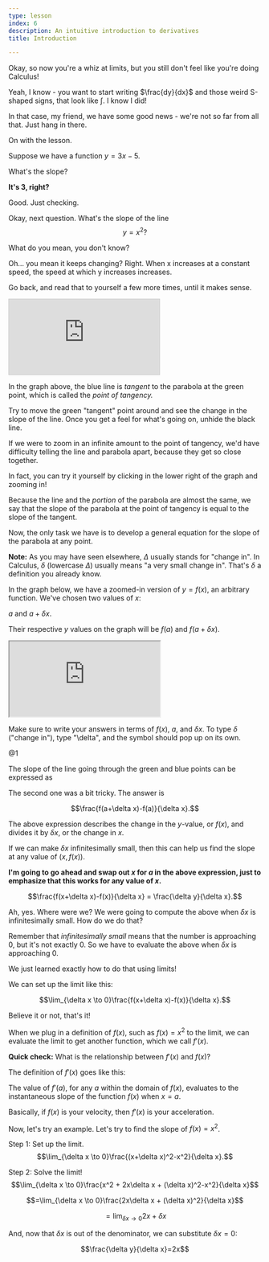 ```yaml
---
type: lesson
index: 6
description: An intuitive introduction to derivatives
title: Introduction

---
```


Okay, so now you\'re a whiz at limits, but you still don\'t feel like
you\'re doing Calculus!

Yeah, I know - you want to start writing $\frac{dy}{dx}$ and those weird
S-shaped signs, that look like $\int$. I know I did!

In that case, my friend, we have some good news - we\'re not so far from
all that. Just hang in there.

On with the lesson.

Suppose we have a function $y=3x-5$.

What\'s the slope?

**It\'s 3, right?**

Good. Just checking.

Okay, next question. What\'s the slope of the line $$y=x^2?$$

What do you mean, you don\'t know?

Oh\... you mean it keeps changing? Right. When x increases at a constant
speed, the speed at which y increases increases.

Go back, and read that to yourself a few more times, until it makes
sense.

<iframe src="https://www.desmos.com/calculator/kh3mig4qor?embed"  style="border: 1px solid #ccc" class="graph" frameborder=0></iframe>
  

In the graph above, the blue line is *tangent* to the parabola at the
green point, which is called the *point of tangency.*

Try to move the green \"tangent\" point around and see the change in the
slope of the line. Once you get a feel for what\'s going on, unhide the
black line.

If we were to zoom in an infinite amount to the point of tangency, we\'d
have difficulty telling the line and parabola apart, because they get so
close together.

In fact, you can try it yourself by clicking in the lower right of the
graph and zooming in!

Because the line and the *portion* of the parabola are almost the same,
we say that the slope of the parabola at the point of tangency is equal
to the slope of the tangent.

Now, the only task we have is to develop a general equation for the
slope of the parabola at any point.

**Note:** As you may have seen elsewhere, $\Delta$ usually stands for
\"change in\". In Calculus, $\delta$ (lowercase $\Delta$) usually means
\"a very small change in\". That\'s $\delta$ a definition you already
know.

In the graph below, we have a zoomed-in version of $y=f(x)$, an
arbitrary function. We\'ve chosen two values of $x$:

$a$ and $a+\delta x$.

Their respective $y$ values on the graph will be $f(a)$ and
$f(a+\delta x)$.

<iframe src="https://www.desmos.com/calculator/crcyhxkkmm?embed" class="graph"></iframe>


Make sure to write your answers in terms of $f(x)$, $a$, and $\delta x$.  To type $\delta$ (\"change
in\"), type \"\delta\", and the symbol should pop up on its own.

@1

The slope of the line going through the green and blue points can be expressed as 

The second one was a bit tricky. The answer is

$$\frac{f(a+\delta x)-f(a)}{\delta x}.$$

The above expression describes the change in the $y$-value, or $f(x)$,
and divides it by $\delta x$, or the change in $x$.

If we can make $\delta x$ infinitesimally small, then this can help us
find the slope at any value of $(x,f(x))$.

**I\'m going to go ahead and swap out $x$ for $a$ in the above
expression, just to emphasize that this works for any value of $x$.**

$$\frac{f(x+\delta x)-f(x)}{\delta x} = \frac{\delta y}{\delta x}.$$

Ah, yes. Where were we? We were going to compute the above when
$\delta x$ is infinitesimally small. How do we do that?

Remember that *infinitesimally small* means that the number is
approaching $0$, but it\'s not exactly 0. So we have to evaluate the
above when $\delta x$ is approaching $0$.

We just learned exactly how to do that using limits!

We can set up the limit like this:

$$\lim_{\delta x \to 0}\frac{f(x+\delta x)-f(x)}{\delta x}.$$

Believe it or not, that\'s it!

When we plug in a definition of $f(x)$, such as $f(x)=x^2$ to the limit,
we can evaluate the limit to get another function, which we call
$f'(x)$.

**Quick check:** What is the relationship between $f'(x)$ and $f(x)$?



The definition of $f'(x)$ goes like this:

The value of $f'(a)$, for any $a$ within the domain of $f(x)$, evaluates
to the instantaneous slope of the function $f(x)$ when $x=a$.

Basically, if $f(x)$ is your velocity, then $f'(x)$ is your
acceleration.


Now, let\'s try an example. Let\'s try to find the slope of $f(x)=x^2$.

Step 1: Set up the limit.
$$\lim_{\delta x \to 0}\frac{(x+\delta x)^2-x^2}{\delta x}.$$

Step 2: Solve the limit!
$$\lim_{\delta x \to 0}\frac{x^2 + 2x\delta x + (\delta x)^2-x^2}{\delta x}$$

$$=\lim_{\delta x \to 0}\frac{2x\delta x + (\delta x)^2}{\delta x}$$

$$=\lim_{\delta x \to 0}2x + \delta x$$

And, now that $\delta x$ is out of the denominator, we can substitute
$\delta x =0$:

$$\frac{\delta y}{\delta x}=2x$$

<!--stackedit_data:
eyJoaXN0b3J5IjpbLTg5MDU2MDk0NCwtMTkxNTg2OTgxNl19
-->
